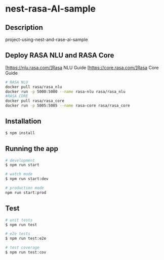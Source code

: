 # nest-rasa-AI-sample

## Description

project-using-nest-and-rase-ai-sample

## Deploy RASA NLU and RASA Core

[https://nlu.rasa.com/]Rasa NLU Guide
[https://core.rasa.com/]Rasa Core Guide

```bash 
# RASA NLU
docker pull rasa/rasa_nlu
docker run -p 5000:5000 --name rasa-nlu rasa/rasa_nlu
#RASA CORE
docker pull rasa/rasa_core
docker run -p 5005:5005 --name rasa-core rasa/rasa_core
```

## Installation

```bash
$ npm install
```

## Running the app

```bash
# development
$ npm run start

# watch mode
$ npm run start:dev

# production mode
npm run start:prod
```

## Test

```bash
# unit tests
$ npm run test

# e2e tests
$ npm run test:e2e

# test coverage
$ npm run test:cov
```

